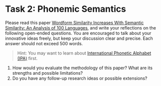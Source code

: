 # Task 2: Phonemic Semantics
Please read this paper [Wordform Similarity Increases With Semantic Similarity: An Analysis of 100 Languages](https://onlinelibrary.wiley.com/doi/full/10.1111/cogs.12453), and write your reflections on the following open-ended questions.
You are encouraged to talk about your innovative ideas freely, but keep your discussion clear and precise.
Each answer should not exceed 500 words.

> Hint: You may want to learn about [International Phonetic Alphabet (IPA)](https://en.wikipedia.org/wiki/International_Phonetic_Alphabet) first.

1. How would you evaluate the methodology of this paper? What are its strengths and possible limitations?
2. Do you have any follow-up research ideas or possible extensions?
